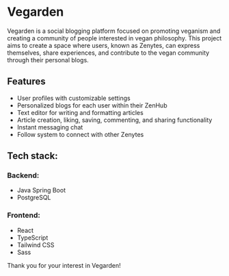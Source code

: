 # Vegarden
Vegarden is a social blogging platform focused on promoting veganism and creating a community of people interested in vegan philosophy.
This project aims to create a space where users, known as Zenytes, can express themselves, share experiences, and contribute to the vegan community through their personal blogs.

## Features
- User profiles with customizable settings
- Personalized blogs for each user within their ZenHub
- Text editor for writing and formatting articles
- Article creation, liking, saving, commenting, and sharing functionality
- Instant messaging chat
- Follow system to connect with other Zenytes

## Tech stack:

### Backend:
- Java Spring Boot
- PostgreSQL

### Frontend:
- React
- TypeScript
- Tailwind CSS
- Sass

Thank you for your interest in Vegarden!
